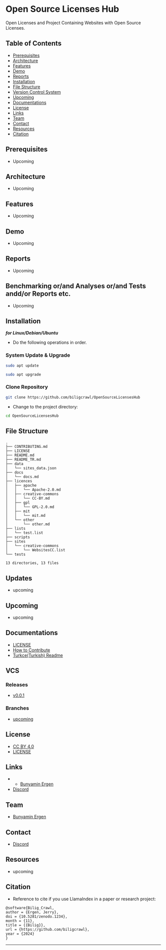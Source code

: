 # Open Source Licenses Hub
Open Licenses and Project Containing Websites with Open Source Licenses.

## Table of Contents

- [Prerequisites](#prerequisites)
- [Architecture](#architecture)
- [Features](#features)
- [Demo](#demo)
- [Reports](#reports)
- [Installation](#installation)
- [File Structure](#file-structure)
- [Version Control System](#version-control-system)
- [Upcoming](#upcoming)
- [Documentations](#documentations)
- [License](#license)
- [Links](#links)
- [Team](#team)
- [Contact](#contact)
- [Resources](#resources)
- [Citation](#citation)

## Prerequisites
- Upcoming

## Architecture
- Upcoming

## Features
- Upcoming

## Demo
- Upcoming

## Reports
- Upcoming

## Benchmarking or/and Analyses or/and Tests andd/or Reports etc.
- Upcoming


## Installation
*__for Linux/Debian/Ubuntu__*
- Do the following operations in order.


### System Update & Upgrade
```bash
sudo apt update
```
```bash
sudo apt upgrade
```

### Clone Repository
```bash
git clone https://github.com/biligcrawl/OpenSourceLicensesHub
```

- Change to the project directory:
```bash
cd OpenSourceLicensesHub
```

## File Structure
```text
.
├── CONTRIBUTING.md
├── LICENSE
├── README.md
├── README_TR.md
├── data
│   └── sites_data.json
├── docs
│   └── docs.md
├── licences
│   ├── apache
│   │   └── Apache-2.0.md
│   ├── creative-commons
│   │   └── CC-BY.md
│   ├── gpl
│   │   └── GPL-2.0.md
│   ├── mit
│   │   └── mit.md
│   └── other
│       └── other.md
├── lists
│   └── test.list
├── scripts
├── sites
│   └── creative-commons
│       └── WebsitesCC.list
└── tests

13 directories, 13 files
```
## Updates
- upcoming

## Upcoming
- upcoming

## Documentations

- [LICENSE](LICENSE)
- [How to Contribute](CONTRIBUTING.md)
- [Turkce(Turkish) Readme](README_TR.md)

## VCS
### Releases
- [v0.0.1](https://github.com/biligcrawl/OpenSourceLicensesHub/releases/tag/v0.0.1)
### Branches
- [upcoming](https://github.com/biligcrawl/OpenSourceLicensesHub)

## License
- [CC BY 4.0](https://creativecommons.org/licenses/by/4.0/legalcode.txt)
- [LICENSE](LICENSE)

## Links
- - [Bunyamin Ergen](https://www.linkedin.com/in/bunyaminergen/)
- [Discord](https://discord.com/invite/stMFSKa7)


## Team
- [Bunyamin Ergen](https://www.linkedin.com/in/bunyaminergen/)

## Contact
- [Discord](https://discord.com/invite/stMFSKa7)

## Resources
- upcoming

## Citation
- Reference to cite if you use LlamaIndex in a paper or research project:

``` text
@software{Bilig_Crawl,
author = {Ergen, Jerry},
doi = {10.5281/zenodo.1234},
month = {11},
title = {{Bilig}},
url = {https://github.com/biligcrawl},
year = {2024}
}
```
---